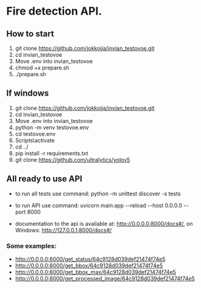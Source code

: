 # Fire detection API. 
## How to start
1. git clone https://github.com/jokkojja/invian_testovoe.git
2. cd invian_testovoe
3. Move .env into invian_testovoe
4. chmod +x prepare.sh
5. ./prepare.sh

## If windows
1. git clone https://github.com/jokkojja/invian_testovoe.git
2. cd invian_testovoe
3. Move .env into invian_testovoe
4. python -m venv testovoe.env
5. cd testovoe.env
6. Scripts\activate
7. cd ../
8. pip install -r requirements.txt
9. git clone https://github.com/ultralytics/yolov5

## All ready to use API
* to run all tests use command: python -m unittest discover -s tests

* to run API use command: uvicorn main:app --reload --host 0.0.0.0 --port 8000
* documentation to the api is available at: http://0.0.0.0:8000/docs#/, on Windows: http://127.0.0.1:8000/docs#/

### Some examples:
* http://0.0.0.0:8000/get_status/64c9128d039def21474f74e5
* http://0.0.0.0:8000/get_bbox/64c9128d039def21474f74e5
* http://0.0.0.0:8000/get_bbox_max/64c9128d039def21474f74e5
* http://0.0.0.0:8000/get_processed_image/64c9128d039def21474f74e5
